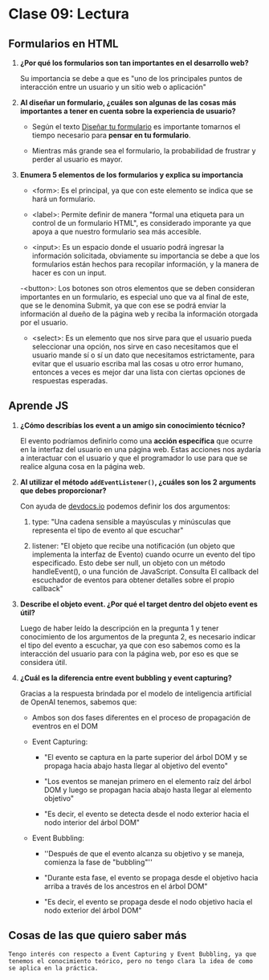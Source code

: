 # Clase 09: Lectura

## Formularios en HTML

1. **¿Por qué los formularios son tan importantes en el desarrollo web?**

    Su importancia se debe a que es "uno de los principales puntos de interacción entre un usuario y un sitio web o aplicación"

2. **Al diseñar un formulario, ¿cuáles son algunas de las cosas más importantes a tener en cuenta sobre la experiencia de usuario?**

    - Según el texto [Diseñar tu formulario](https://developer.mozilla.org/es/docs/Learn/Forms/Your_first_form#dise%C3%B1ar_tu_formulario) es importante tomarnos el tiempo necesario para **pensar en tu formulario**.

    - Mientras más grande sea el formulario, la probabilidad de frustrar y perder al usuario es mayor.

3. **Enumera 5 elementos de los formularios y explica su importancia**

    - \<form>: Es el principal, ya que con este elemento se indica que se hará un formulario.

    - \<label>: Permite definir de manera "formal una etiqueta para un control de un formulario HTML", es considerado imporante ya que apoya a que nuestro formulario sea más accesible.

    - \<input>: Es un espacio donde el usuario podrá ingresar la información solicitada, obviamente su importancia se debe a que los formularios están hechos para recopilar información, y la manera de hacer es con un input.

    -\<button>: Los botones son otros elementos que se deben consideran importantes en un formulario, es especial uno que va al final de este, que se le denomina Submit, ya que con ese se podrá enviar la información al dueño de la página web y reciba la información otorgada por el usuario.

    - \<select>: Es un elemento que nos sirve para que el usuario pueda seleccionar una opción, nos sirve en caso necesitamos que el usuario mande sí o sí un dato que necesitamos estrictamente, para evitar que el usuario escriba mal las cosas u otro error humano, entonces a veces es mejor dar una lista con ciertas opciones de respuestas esperadas.

## Aprende JS

1. **¿Cómo describías los event a un amigo sin conocimiento técnico?**

    El evento podríamos definirlo como una **acción específica** que ocurre en la interfaz del usuario en una página web. Estas acciones nos aydaría a interactuar con el usuario y que el programador lo use para que se realice alguna cosa en la página web.

2. **Al utilizar el método `addEventListener()`, ¿cuáles son los 2 arguments que debes proporcionar?**

    Con ayuda de [devdocs.io](https://devdocs.io/dom/eventtarget/addeventlistener) podemos definir los dos argumentos:

    1. type: "Una cadena sensible a mayúsculas y minúsculas que representa el tipo de evento al que escuchar"

    1. listener: "El objeto que recibe una notificación (un objeto que implementa la interfaz de Evento) cuando ocurre un evento del tipo especificado. Esto debe ser null, un objeto con un método handleEvent(), o una función de JavaScript. Consulta El callback del escuchador de eventos para obtener detalles sobre el propio callback"

3. **Describe el objeto event. ¿Por qué el target dentro del objeto event es útil?**

    Luego de haber leído la descripción en la pregunta 1 y tener conocimiento de los argumentos de la pregunta 2, es necesario indicar el tipo del evento a escuchar, ya que con eso sabemos como es la interacción del usuario para con la página web, por eso es que se considera útil.

4. **¿Cuál es la diferencia entre event bubbling y event capturing?**

    Gracias a la respuesta brindada por el modelo de inteligencia artificial de OpenAI tenemos, sabemos que:

    - Ambos son dos fases diferentes en el proceso de propagación de eventros en el DOM

    - Event Capturing:

        - "El evento se captura en la parte superior del árbol DOM y se propaga hacia abajo hasta llegar al objetivo del evento"

        - "Los eventos se manejan primero en el elemento raíz del árbol DOM y luego se propagan hacia abajo hasta llegar al elemento objetivo"

        - "Es decir, el evento se detecta desde el nodo exterior hacia el nodo interior del árbol DOM"

    - Event Bubbling:

        - ''Después de que el evento alcanza su objetivo y se maneja, comienza la fase de "bubbling"''

        - "Durante esta fase, el evento se propaga desde el objetivo hacia arriba a través de los ancestros en el árbol DOM"

        - "Es decir, el evento se propaga desde el nodo objetivo hacia el nodo exterior del árbol DOM"

## Cosas de las que quiero saber más

    Tengo interés con respecto a Event Capturing y Event Bubbling, ya que tenemos el conocimiento teórico, pero no tengo clara la idea de como se aplica en la práctica.
